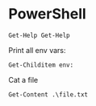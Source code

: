 PowerShell
==========

    Get-Help Get-Help

Print all env vars:

    Get-Childitem env:

Cat a file

    Get-Content .\file.txt
